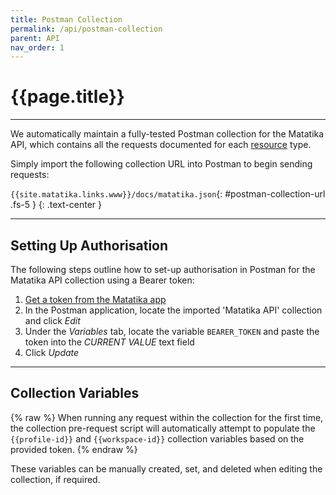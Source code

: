 ```yaml
---
title: Postman Collection
permalink: /api/postman-collection
parent: API
nav_order: 1
---
```


# {{page.title}}

---

We automatically maintain a fully-tested Postman collection for the Matatika API, which contains all the requests documented for each [resource](resources) type.

Simply import the following collection URL into Postman to begin sending requests:

`{{site.matatika.links.www}}/docs/matatika.json`{: #postman-collection-url .fs-5 }
{: .text-center }

---

## Setting Up Authorisation

The following steps outline how to set-up authorisation in Postman for the Matatika API collection using a Bearer token:

1. [Get a token from the Matatika app]({{site.api_keys_url}})
2. In the Postman application, locate the imported 'Matatika API' collection and click *Edit*
3. Under the *Variables* tab, locate the variable `BEARER_TOKEN` and paste the token into the *CURRENT VALUE* text field
4. Click *Update*

---

## Collection Variables

{% raw %}
When running any request within the collection for the first time, the collection pre-request script will automatically attempt to populate the `{{profile-id}}` and `{{workspace-id}}` collection variables based on the provided token.
{% endraw %}

These variables can be manually created, set, and deleted when editing the collection, if required.
